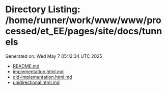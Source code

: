 # Directory Listing: /home/runner/work/www/www/processed/et_EE/pages/site/docs/tunnels
Generated on: Wed May  7 05:12:34 UTC 2025

- [README.md](README.md)
- [implementation.html.md](implementation.html.md)
- [old-implementation.html.md](old-implementation.html.md)
- [unidirectional.html.md](unidirectional.html.md)
